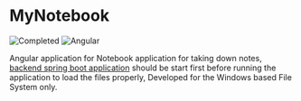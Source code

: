 # MyNotebook

![Completed](https://img.shields.io/badge/status-completed-green)  ![Angular](https://img.shields.io/badge/Front%20End-Angular-red)

Angular application for Notebook application for taking down notes, [backend spring boot application](https://github.com/GlinZachariah/myNoteBook-Backend) should be start first before running the application to load the files properly, Developed for the Windows based File System only.
